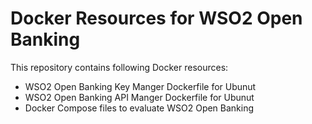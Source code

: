 # Docker Resources for WSO2 Open Banking

This repository contains following Docker resources:

- WSO2 Open Banking Key Manger Dockerfile for Ubunut
- WSO2 Open Banking API Manger Dockerfile for Ubunut
- Docker Compose files to evaluate WSO2 Open Banking